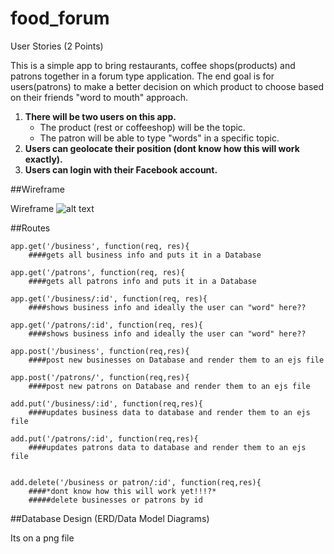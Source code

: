 # food_forum

User Stories (2 Points)

This is a simple app to bring restaurants, coffee shops(products) and patrons together in a forum type application. 
The end goal is for users(patrons) to make a better decision on which product to choose based on their friends "word to mouth" approach.


1. **There will be two users on this app.**
	* The product (rest or coffeeshop) will be the topic.
	* The patron will be able to type "words" in a specific topic.
2. **Users can geolocate their position (dont know how this will work exactly).**
3. **Users can login with their Facebook account.**

##Wireframe

Wireframe
![alt text](https://moqups.com/reyes/WsTebNAP/p:aa7317167 "Wireframe")

##Routes 
```
app.get('/business', function(req, res){
	####gets all business info and puts it in a Database

app.get('/patrons', function(req, res){
	####gets all patrons info and puts it in a Database

app.get('/business/:id', function(req, res){
	####shows business info and ideally the user can "word" here??

app.get('/patrons/:id', function(req, res){
	####shows business info and ideally the user can "word" here??

app.post('/business', function(req,res){
	####post new businesses on Database and render them to an ejs file

app.post('/patrons/', function(req,res){
	####post new patrons on Database and render them to an ejs file

add.put('/business/:id', function(req,res){
	####updates business data to database and render them to an ejs file

add.put('/patrons/:id', function(req,res){
	####updates patrons data to database and render them to an ejs file


add.delete('/business or patron/:id', function(req,res){
	####*dont know how this will work yet!!!?*
	#####delete businesses or patrons by id 

```

##Database Design (ERD/Data Model Diagrams) 

Its on a png file



